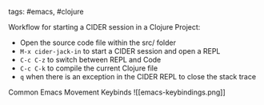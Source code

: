 tags: #emacs, #clojure 

Workflow for starting a CIDER session in a Clojure Project:

- Open the source code file within the src/<classname> folder
- `M-x cider-jack-in` to start a CIDER session and open a REPL
- `C-c C-z` to switch between REPL and Code
- `C-c C-k` to compile the current Clojure file
- `q` when there is an exception in the CIDER REPL to close the stack trace
	
Common Emacs Movement Keybinds
![[emacs-keybindings.png]]